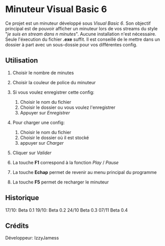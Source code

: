 Minuteur Visual Basic 6
=======================

Ce projet est un minuteur développé sous *Visual Basic 6*.
Son objectif principal est de pouvoir afficher un minuteur lors de vos streams du style "*je suis en stream dans n minutes*".
Aucune installation n'est nécessaire. Seule l'éxecution du fichier __.exe__ suffit.
Il est conseillé de le mettre dans un dossier à part avec un sous-dossie pour vos différentes config.

Utilisation
-----------

1. Choisir le nombre de minutes
2. Choisir la couleur de police du minuteur

3. Si vous voulez enregistrer cette config:
    1. Choisir le nom du fichier
    2. Choisir le dossier ou vous voulez l'enregistrer
    3. Appuyer sur _Enregistrer_
 
4. Pour charger une config:
    1. Choisir le nom du fichier
    2. Choisir le dossier où il est stocké
    3. appuyer sur _Charger_
  
5. Cliquer sur _Valider_

6. La touche **F1** correspond à la fonction _Play_ / _Pause_

7. La touche **Echap** permet de revenir au menu principal du programme

8. La touche **F5** permet de recharger le minuteur

Historique
----------

17/10: Beta 0.1
19/10: Beta 0.2
24/10 Beta 0.3
07/11 Beta 0.4

Crédits
-------
Développeur: IzzyJamess
